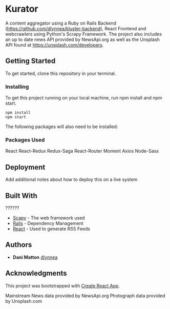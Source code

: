 # Kurator

A content aggregator using a Ruby on Rails Backend (https://github.com/dlynnea/kluster-backend), React Frontend and webcrawlers using Python's Scrapy Framework. The project also includes an up to date news API provided by NewsApi.org as well as the Unsplash API found at https://unsplash.com/developers.

## Getting Started

To get started, clone this repository in your terminal.

### Installing

To get this project running on your local machine, run npm install and npm start.

```
npm install
npm start
```

The following packages will also need to be installed:

### Packages Used

React
React-Redux
Redux-Saga
React-Router
Moment
Axios
Node-Sass

## Deployment

Add additional notes about how to deploy this on a live system

## Built With
??????

* [Scapy](http://www.dropwizard.io/1.0.2/docs/) - The web framework used
* [Rails](https://maven.apache.org/) - Dependency Management
* [React](https://rometools.github.io/rome/) - Used to generate RSS Feeds

## Authors

* **Dani Matton** 
[dlynnea](https://github.com/dlynnea)

## Acknowledgments

This project was bootstrapped with [Create React App](https://github.com/facebook/create-react-app).

Mainstream News data provided by NewsApi.org
Photograph data provided by Unsplash.com